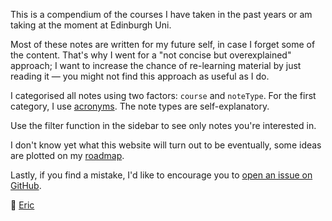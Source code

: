 This is a compendium of the courses I have taken in the past years or am taking at the moment at Edinburgh Uni.

Most of these notes are written for my future self, in case I forget some of the content. That's why I went for a "not concise but overexplained" approach; I want to increase the chance of re-learning material by just reading it — you might not find this approach as useful as I do.

I categorised all notes using two factors: `course` and `noteType`. For the first category, I use [acronyms](course-overview). The note types are self-explanatory.

Use the filter function in the sidebar to see only notes you're interested in.

I don't know yet what this website will turn out to be eventually, some ideas are plotted on my [roadmap]().

Lastly, if you find a mistake, I'd like to encourage you to [open an issue on GitHub](dummy-link).

👋 [Eric](https://ericjanto.com)